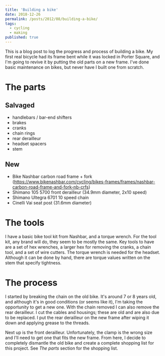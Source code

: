 ```yaml
---
title: 'Building a bike'
date: 2018-12-26
permalink: /posts/2012/08/building-a-bike/
tags:
  - cycling
  - making
published: true
---
```


This is a blog post to log the progress and process of building a bike.
My first real bicycle had its frame bent while it was locked in Porter Square, and I'm going to revive it by putting the old parts on a new frame.
I've done basic maintenance on bikes, but never have I built one from scratch.

The parts
======

Salvaged
--------
* handlebars / bar-end shifters
* brakes
* cranks
* chain rings
* rear derailleur
* headset spacers
* stem

New
-------
* Bike Nashbar carbon road frame + fork (https://www.bikenashbar.com/cycling/bikes-frames/frames/nashbar-carbon-road-frame-and-fork-nb-crfs)
* Shimano 105 5700 front derailleur (34.9mm diameter, 2x10 speed)
* Shimano Ultegra 6701 10 speed chain
* Cinelli Vai seat post (31.6mm diameter)

The tools
======

I have a basic bike tool kit from Nashbar, and a torque wrench.
For the tool kit, any brand will do, they seem to be mostly the same.
Key tools to have are a set of hex wrenches, a larger hex for removing the cranks, a chain tool, and a set of wire cutters.
The torque wrench is needed for the headset.
Although it can be done by hand, there are torque values written on the stem that specify tightness.

The process
======

I started by breaking the chain on the old bike.
It's around 7 or 8 years old, and although it's in good conditions (or seems like it), I'm taking the opportunity to get a new one.
With the chain removed I can also remove the rear derailleur.
I cut the cables and housings; these are old and are also due to be replaced.
I put the rear derailleur on the new frame after wiping it down and applying grease to the threads.

Next up is the front derailleur.
Unfortunately, the clamp is the wrong size and I'll need to get one that fits the new frame.
From here, I decide to completely dismantle the old bike and create a complete shopping list for this project.
See _The parts_ section for the shopping list.
